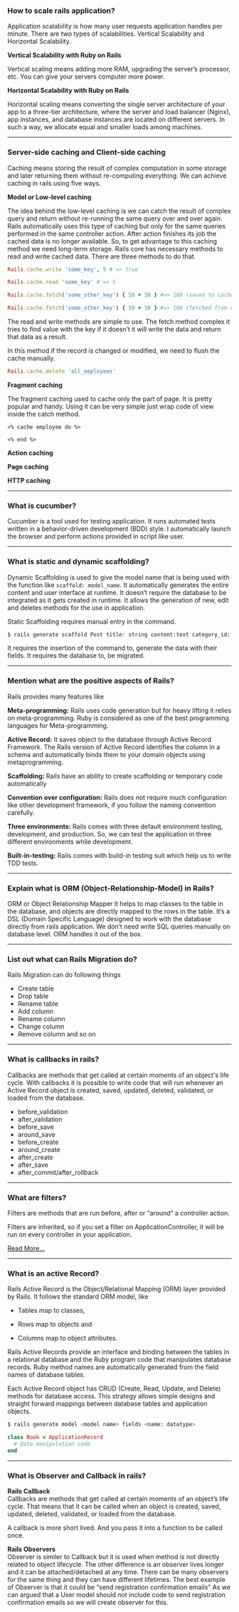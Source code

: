 ### How to scale rails application? 

Application scalability is how many user requests application handles per minute. There are two types of scalabilities. Vertical Scalability and Horizontal Scalability. 

**Vertical Scalability with Ruby on Rails**

Vertical scaling means adding more RAM, upgrading the server’s processor, etc. You can give your servers computer more power. 

**Horizontal Scalability with Ruby on Rails**

Horizontal scaling means converting the single server architecture of your app to a three-tier architecture, where the server and load balancer (Nginx), app instances, and database instances are located on different servers. In such a way, we allocate equal and smaller loads among machines.
***

### Server-side caching and Client-side caching 

Caching means storing the result of complex computation in some storage and later returning them without re-computing everything. We can achieve caching in rails using five ways. 

**Model or Low-level caching**

The idea behind the low-level caching is we can catch the result of complex query and return without re-running the same query over and over again. Rails automatically uses this type of caching but only for the same queries performed in the same controller action. After action finishes its job the cached data is no longer available. So, to get advantage to this caching method we need long-term storage. Rails core has necessary methods to read and write cached data. There are three methods to do that.  

```ruby
Rails.cache.write 'some_key', 5 # => true 

Rails.cache.read 'some_key' # => 5 

Rails.cache.fetch('some_other_key') { 50 + 50 } #=> 100 (saved to cache) 

Rails.cache.fetch('some_other_key') { 50 + 50 } #=> 100 (fetched from cache)
```

The read and write methods are simple to use. The fetch method complex it tries to find value with the key if it doesn’t it will write the data and return that data as a result. 

In this method if the record is changed or modified, we need to flush the cache manually.  

```ruby
Rails.cache.delete 'all_employees' 
```
 

**Fragment caching**

The fragment caching used to cache only the part of page. It is pretty popular and handy. Using it can be very simple just wrap code of view inside the catch method. 

```irb
<% cache employee do %> 

<% end %> 
```

**Action caching**

**Page caching**

**HTTP caching**

***

### What is cucumber? 

Cucumber is a tool used for testing application. It runs automated tests written in a behavior-driven development (BDD) style. I automatically launch the browser and perform actions provided in script like user.
***

### What is static and dynamic scaffolding? 

Dynamic Scaffolding is used to give the model name that is being used with the function like ```scaffold: model_name```. It automatically generates the entire content and user interface at runtime. It doesn’t require the database to be integrated as it gets created in runtime. It allows the generation of new, edit and deletes methods for the use in application. 

Static Scaffolding requires manual entry in the command. 
```bash 
$ rails generate scaffold Post title: string content:text category_id: integer 
```

It requires the insertion of the command to, generate the data with their fields. It requires the database to, be migrated.  
***

### Mention what are the positive aspects of Rails? 

Rails provides many features like 

**Meta-programming:**
Rails uses code generation but for heavy lifting it relies on meta-programming. Ruby is considered as one of the best programming languages for Meta-programming. 

**Active Record:**
It saves object to the database through Active Record Framework. The Rails version of Active Record identifies the column in a schema and automatically binds them to your domain objects using metaprogramming. 

**Scaffolding:**
Rails have an ability to create scaffolding or temporary code automatically 

**Convention over configuration:**
Rails does not require much configuration like other development framework, if you follow the naming convention carefully. 

**Three environments:**
Rails comes with three default environment testing, development, and production. So, we can test the application in three different environments while development. 

**Built-in-testing:**
Rails comes with build-in testing suit which help us to write TDD tests.
***

### Explain what is ORM (Object-Relationship-Model) in Rails? 

ORM or Object Relationship Mapper it helps to map classes to the table in the database, and objects are directly mapped to the rows in the table. It’s a DSL (Domain Specific Language) designed to work with the database directly from rails application. We don’t need write SQL queries manually on database level. ORM handles it out of the box.
***

### List out what can Rails Migration do? 

Rails Migration can do following things 

* Create table
* Drop table
* Rename table 
* Add column
* Rename column 
* Change column
* Remove column and so on 
***

### What is callbacks in rails? 

Callbacks are methods that get called at certain moments of an object's life cycle. With callbacks it is possible to write code that will run whenever an Active Record object is created, saved, updated, deleted, validated, or loaded from the database. 

* before_validation 
* after_validation 
* before_save 
* around_save 
* before_create 
* around_create 
* after_create 
* after_save 
* after_commit/after_rollback 
***

### What are filters?

Filters are methods that are run before, after or “around” a controller action. 

Filters are inherited, so if you set a filter on ApplicationController, it will be run on every controller in your application. 

[Read More...](https://railskey.wordpress.com/2011/09/03/rails-filters-before-after-and-around-filters/)

***

### What is an active Record? 

Rails Active Record is the Object/Relational Mapping (ORM) layer provided by Rails. It follows the standard ORM model, like 

* Tables map to classes, 

* Rows map to objects and 

* Columns map to object attributes. 

Rails Active Records provide an interface and binding between the tables in a relational database and the Ruby program code that manipulates database records. Ruby method names are automatically generated from the field names of database tables. 

Each Active Record object has CRUD (Create, Read, Update, and Delete) methods for database access. This strategy allows simple designs and straight forward mappings between database tables and application objects.

```bash
$ rails generate model <model name> fields <name: datatype>
```

```ruby
class Book < ApplicationRecord
  # Data manipulation code
end
```
***

### What is Observer and Callback in rails?

**Rails Callback**  
Callbacks are methods that get called at certain moments of an object’s life cycle. That means that it can be called when an object is created, saved, updated, deleted, validated, or loaded from the database.

A callback is more short lived. And you pass it into a function to be called once. 
 
**Rails Observers**  
Observer is similer to Callback but it is used when method is not directly related to object lifecycle. The other difference is an observer lives longer and it can be attached/detached at any time. There can be many observers for the same thing and they can have different lifetimes. 
The best example of Observer is that it could be “send registration confirmation emails” As we can argued that a User model should not include code to send registration confirmation emails so we will create observer for this.

